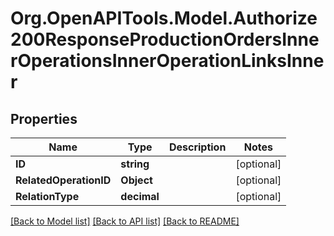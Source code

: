 # Org.OpenAPITools.Model.Authorize200ResponseProductionOrdersInnerOperationsInnerOperationLinksInner

## Properties

Name | Type | Description | Notes
------------ | ------------- | ------------- | -------------
**ID** | **string** |  | [optional] 
**RelatedOperationID** | **Object** |  | [optional] 
**RelationType** | **decimal** |  | [optional] 

[[Back to Model list]](../README.md#documentation-for-models) [[Back to API list]](../README.md#documentation-for-api-endpoints) [[Back to README]](../README.md)

